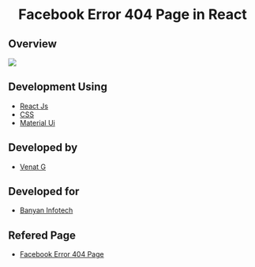 <h1 align="center">Facebook Error 404 Page in React</h1>

## Overview

<a href="https://github.com/Venkat-Banyan/Venkat-Banyan/edit/main/Facebook_React_404"><img src="https://github.com/Venkat-Banyan/Venkat-Banyan/blob/main/Facebook_React_404/Facebook_404_React_Image.png"></a>


## Development Using
- [React Js](https://es.reactjs.org/)
- [CSS](https://www.w3schools.com/css/css_intro.asp)
- [Material Ui](https://mui.com/)

## Developed by
- [Venat G](https://github.com/Venkat-Banyan/)

## Developed for
- [Banyan Infotech](https://www.banyaninfotech.com/)

## Refered Page
- [Facebook Error 404 Page](https://www.facebook.com/error)
